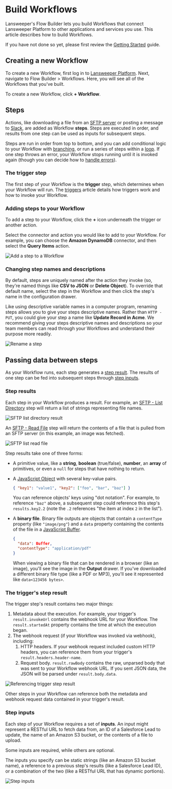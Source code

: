 # Build Workflows

Lansweeper's Flow Builder lets you build Workflows that connect Lansweeper Platform to other applications and services you use.
This article describes how to build Workflows.

If you have not done so yet, please first review the [Getting Started](./get-started.md) guide.

## Creating a new Workflow

To create a new Workflow, first log in to [Lansweeper Platform](https://app.lansweeper.com/).
Next, navigate to Flow Builder > Workflows.
Here, you will see all of the Workflows that you've built.

To create a new Workflow, click **+ Workflow**.

## Steps

Actions, like downloading a file from an [SFTP server](./connectors/sftp.md) or posting a message to [Slack](./connectors/slack.md), are added as Workflow **steps**.
Steps are executed in order, and results from one step can be used as inputs for subsequent steps.

Steps are run in order from top to bottom, and you can add conditional logic to your Workflow with [branching](./branching.md), or run a series of steps within a [loop](./looping.md).
If one step throws an error, your Workflow stops running until it is invoked again (though you can decide how to [handle errors](./error-handling.md)).

### The trigger step

The first step of your Workflow is the **trigger** step, which determines when your Workflow will run.
The [triggers](./triggering.md) article details how triggers work and how to invoke your Workflow.

### Adding steps to your Workflow

To add a step to your Workflow, click the **+** icon underneath the trigger or another action.

Select the connector and action you would like to add to your Workflow.
For example, you can choose the **Amazon DynamoDB** connector, and then select the **Query Items** action.

![Add a step to a Workflow](./assets/building/add-step.png)

### Changing step names and descriptions

By default, steps are uniquely named after the action they invoke (so, they're named things like **CSV to JSON** or **Delete Object**).
To override that default name, select the step in the Workflow and then click the step's name in the configuration drawer.

Like using descriptive variable names in a computer program, renaming steps allows you to give your steps descriptive names.
Rather than `HTTP - PUT`, you could give your step a name like **Update Record in Acme**.
We recommend giving your steps descriptive names and descriptions so your team members can read through your Workflows and understand their purpose more readily.

![Rename a step](./assets/building/rename-step.png)

## Passing data between steps

As your Workflow runs, each step generates a [step result](#step-results).
The results of one step can be fed into subsequent steps through [step inputs](#step-inputs).

### Step results

Each step in your Workflow produces a result.
For example, an [SFTP - List Directory](./connectors/sftp.md#list-directory) step will return a list of strings representing file names.

![SFTP list directory result](./assets/building/sftp-list-directory.png)

An [SFTP - Read File](./connectors/sftp.md#read-file) step will return the contents of a file that is pulled from an SFTP server (in this example, an image was fetched).

![SFTP list read file](./assets/building/sftp-read-file.png)

Step results take one of three forms:

- A primitive value, like a **string**, **boolean** (true/false), **number**, an **array** of primitives, or even a `null` for steps that have nothing to return.
- A [JavaScript Object](https://developer.mozilla.org/en-US/docs/Web/JavaScript/Reference/Global_Objects/Object) with several key-value pairs.

  ```json
  { "key1": "value1", "key2": ["foo", "bar", "baz"] }
  ```

  You can reference objects' keys using "dot notation".
  For example, to reference `"baz"` above, a subsequent step could reference this step's `results.key2.2` (note the `.2` references "the item at index `2` in the list").

- A **binary file**.
  Binary file outputs are objects that contain a `contentType` property (like `"image/png"`) and a `data` property containing the contents of the file in a [JavaScript Buffer](https://nodejs.org/api/buffer.html).

  ```json
  {
    "data": Buffer,
    "contentType": "application/pdf"
  }
  ```

  When viewing a binary file that can be rendered in a browser (like an image), you'll see the image in the **Output** drawer.
  If you've downloaded a different binary file type (like a PDF or MP3), you'll see it represented like `data<123456 bytes>`.

### The trigger's step result

The trigger step's result contains two major things:

1. Metadata about the execution.
   For example, your trigger's `result.invokeUrl` contains the webhook URL for your Workflow.
   The `result.startedAt` property contains the time at which the execution began.
2. The webhook request (if your Workflow was invoked via webhook), including:
   1. HTTP headers. If your webhook request included custom HTTP headers, you can reference them from your trigger's `result.headers.header-name`.
   2. Request body. `result.rawBody` contains the raw, unparsed body that was sent to your Workflow webhook URL. If you sent JSON data, the JSON will be parsed under `result.body.data`.

![Referencing trigger step result](./assets/building/trigger-step-result.png)

Other steps in your Workflow can reference both the metadata and webhook request data contained in your trigger's result.

### Step inputs

Each step of your Workflow requires a set of **inputs**.
An input might represent a RESTful URL to fetch data from, an ID of a Salesforce Lead to update, the name of an Amazon S3 bucket, or the contents of a file to upload.

Some inputs are required, while others are optional.

The inputs you specify can be static strings (like an Amazon S3 bucket name), a reference to a previous step's results (like a Salesforce Lead ID), or a combination of the two (like a RESTful URL that has dynamic portions).

![Step inputs](./assets/building/step-inputs.png)
